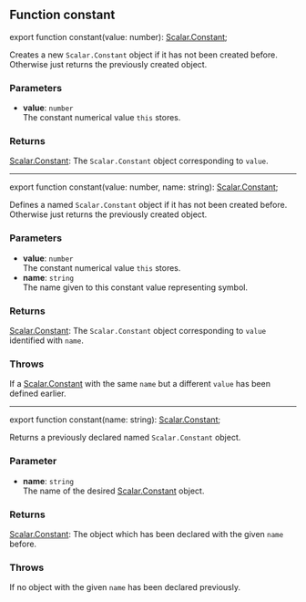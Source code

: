 ## Function constant

export function constant(value: number): [Scalar.Constant](reference/v/0.2.1/quantities/Scalar.Constant);

Creates a new `Scalar.Constant` object if it has not been created before.
Otherwise just returns the previously created object.

### Parameters
* **value**: `number`<br>
 The constant numerical value `this` stores.

### Returns
 [Scalar.Constant](reference/v/0.2.1/quantities/Scalar.Constant): The `Scalar.Constant` object corresponding to `value`.

--------------

export function constant(value: number, name: string): [Scalar.Constant](reference/v/0.2.1/quantities/Scalar.Constant);

Defines a named `Scalar.Constant` object if it has not been created before.
Otherwise just returns the previously created object.

### Parameters
* **value**: `number`<br>
 The constant numerical value `this` stores.
* **name**: `string`<br>
 The name given to this constant value representing symbol.

### Returns
 [Scalar.Constant](reference/v/0.2.1/quantities/Scalar.Constant): The `Scalar.Constant` object corresponding to `value` identified with `name`.

### Throws
 If a [Scalar.Constant](reference/v/0.2.1/quantities/Scalar.Constant) with the same `name`
 but a different `value` has been defined earlier.

--------------

export function constant(name: string): [Scalar.Constant](reference/v/0.2.1/quantities/Scalar.Constant);

Returns a previously declared named `Scalar.Constant` object.


### Parameter
* **name**: `string`<br>
 The name of the desired [Scalar.Constant](reference/v/0.2.1/quantities/Scalar.Constant) object.

### Returns
 [Scalar.Constant](reference/v/0.2.1/quantities/Scalar.Constant): The object which has been declared
 with the given `name` before.

### Throws
 If no object with the given `name` has been declared previously.